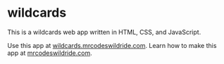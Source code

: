 # wildcards

This is a wildcards web app written in HTML, CSS, and JavaScript.

Use this app at [wildcards.mrcodeswildride.com](https://wildcards.mrcodeswildride.com/).
Learn how to make this app at [mrcodeswildride.com](https://www.mrcodeswildride.com/).